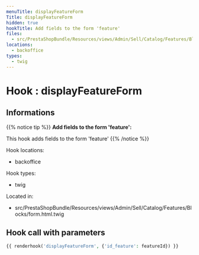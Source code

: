 ```yaml
---
menuTitle: displayFeatureForm
Title: displayFeatureForm
hidden: true
hookTitle: Add fields to the form 'feature'
files:
  - src/PrestaShopBundle/Resources/views/Admin/Sell/Catalog/Features/Blocks/form.html.twig
locations:
  - backoffice
types:
  - twig
---
```


# Hook : displayFeatureForm

## Informations

{{% notice tip %}}
**Add fields to the form 'feature':** 

This hook adds fields to the form 'feature'
{{% /notice %}}

Hook locations: 
  - backoffice

Hook types: 
  - twig

Located in: 
  - src/PrestaShopBundle/Resources/views/Admin/Sell/Catalog/Features/Blocks/form.html.twig

## Hook call with parameters

```php
{{ renderhook('displayFeatureForm', {'id_feature': featureId}) }}
```